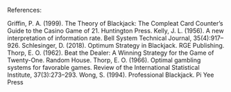 References:

Griffin, P. A. (1999). The Theory of Blackjack: The Compleat Card Counter’s
Guide to the Casino Game of 21. Huntington Press.
Kelly, J. L. (1956). A new interpretation of information rate. Bell System
Technical Journal, 35(4):917–926.
Schlesinger, D. (2018). Optimum Strategy in Blackjack. RGE Publishing.
Thorp, E. O. (1962). Beat the Dealer: A Winning Strategy for the Game of
Twenty-One. Random House.
Thorp, E. O. (1966). Optimal gambling systems for favorable games. Review
of the International Statistical Institute, 37(3):273–293.
Wong, S. (1994). Professional Blackjack. Pi Yee Press
